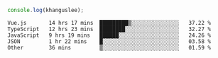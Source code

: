 ```js
console.log(khanguslee);
```

<!--START_SECTION:waka-->
```text
Vue.js       14 hrs 17 mins  █████████▒░░░░░░░░░░░░░░░   37.22 % 
TypeScript   12 hrs 23 mins  ████████░░░░░░░░░░░░░░░░░   32.27 % 
JavaScript   9 hrs 19 mins   ██████░░░░░░░░░░░░░░░░░░░   24.26 % 
JSON         1 hr 22 mins    █░░░░░░░░░░░░░░░░░░░░░░░░   03.58 % 
Other        36 mins         ▒░░░░░░░░░░░░░░░░░░░░░░░░   01.59 % 
```
<!--END_SECTION:waka-->

<!--
**khanguslee/khanguslee** is a ✨ _special_ ✨ repository because its `README.md` (this file) appears on your GitHub profile.

Here are some ideas to get you started:

- 🔭 I’m currently working on ...
- 🌱 I’m currently learning ...
- 👯 I’m looking to collaborate on ...
- 🤔 I’m looking for help with ...
- 💬 Ask me about ...
- 📫 How to reach me: ...
- 😄 Pronouns: ...
- ⚡ Fun fact: ...
-->
